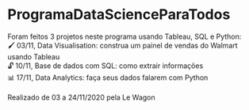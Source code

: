 # ProgramaDataScienceParaTodos
Foram feitos 3 projetos neste programa usando Tableau, SQL e Python: <br>
🖌️ 03/11, Data Visualisation: construa um painel de vendas do Walmart usando Tableau <br>
🔓 10/11, Base de dados com SQL: como extrair informações <br>
📊 17/11, Data Analytics: faça seus dados falarem com Python <br><br>
Realizado de 03 a 24/11/2020 pela Le Wagon
